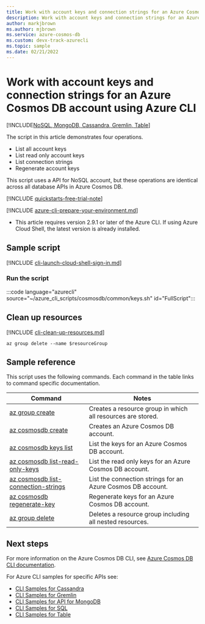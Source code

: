 ```yaml
---
title: Work with account keys and connection strings for an Azure Cosmos DB account
description: Work with account keys and connection strings for an Azure Cosmos DB account
author: markjbrown
ms.author: mjbrown
ms.service: azure-cosmos-db
ms.custom: devx-track-azurecli
ms.topic: sample
ms.date: 02/21/2022
---
```


# Work with account keys and connection strings for an Azure Cosmos DB account using Azure CLI

[!INCLUDE[NoSQL, MongoDB, Cassandra, Gremlin, Table](../../../includes/appliesto-nosql-mongodb-cassandra-gremlin-table.md)]

The script in this article demonstrates four operations.

- List all account keys
- List read only account keys
- List connection strings
- Regenerate account keys

 This script uses a API for NoSQL account, but these operations are identical across all database APIs in Azure Cosmos DB.

[!INCLUDE [quickstarts-free-trial-note](~/reusable-content/ce-skilling/azure/includes/quickstarts-free-trial-note.md)]

[!INCLUDE [azure-cli-prepare-your-environment.md](~/reusable-content/azure-cli/azure-cli-prepare-your-environment.md)]

- This article requires version 2.9.1 or later of the Azure CLI. If using Azure Cloud Shell, the latest version is already installed.

## Sample script

[!INCLUDE [cli-launch-cloud-shell-sign-in.md](~/reusable-content/ce-skilling/azure/includes/cli-launch-cloud-shell-sign-in.md)]

### Run the script

:::code language="azurecli" source="~/azure_cli_scripts/cosmosdb/common/keys.sh" id="FullScript":::

## Clean up resources

[!INCLUDE [cli-clean-up-resources.md](~/reusable-content/ce-skilling/azure/includes/cli-clean-up-resources.md)]

```azurecli
az group delete --name $resourceGroup
```

## Sample reference

This script uses the following commands. Each command in the table links to command specific documentation.

| Command | Notes |
|---|---|
| [az group create](/cli/azure/group#az-group-create) | Creates a resource group in which all resources are stored. |
| [az cosmosdb create](/cli/azure/cosmosdb#az-cosmosdb-create) | Creates an Azure Cosmos DB account. |
| [az cosmosdb keys list](/cli/azure/cosmosdb/keys#az-cosmosdb-keys-list) | List the keys for an Azure Cosmos DB account. |
| [az cosmosdb list-read-only-keys](/cli/azure/cosmosdb#az-cosmosdb-list-read-only-keys) | List the read only keys for an Azure Cosmos DB account. |
| [az cosmosdb list-connection-strings](/cli/azure/cosmosdb#az-cosmosdb-list-connection-strings) | List the connection strings for an Azure Cosmos DB account. |
| [az cosmosdb regenerate-key](/cli/azure/cosmosdb#az-cosmosdb-regenerate-key) | Regenerate keys for an Azure Cosmos DB account. |
| [az group delete](/cli/azure/resource#az-resource-delete) | Deletes a resource group including all nested resources. |

## Next steps

For more information on the Azure Cosmos DB CLI, see [Azure Cosmos DB CLI documentation](/cli/azure/cosmosdb).

For Azure CLI samples for specific APIs see:

- [CLI Samples for Cassandra](../../../cassandra/cli-samples.md)
- [CLI Samples for Gremlin](../../../graph/cli-samples.md)
- [CLI Samples for API for MongoDB](../../../mongodb/cli-samples.md)
- [CLI Samples for SQL](../../../sql/cli-samples.md)
- [CLI Samples for Table](../../../table/cli-samples.md)
